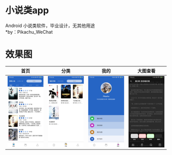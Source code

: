 小说类app
==============
Android 小说类软件，毕业设计，无其他用途
<br>
*by：Pikachu_WeChat

效果图
==============
|首页|分类|我的|大图查看|
|:---:|:---:|:---:|:---:|
| ![](https://github.com/2825436553/book/blob/master/image/1.jpg) | ![](https://github.com/2825436553/book/blob/master/image/2.jpg) | ![](https://github.com/2825436553/book/blob/master/image/3.jpg) | ![](https://github.com/2825436553/book/blob/master/image/4.jpg) |
